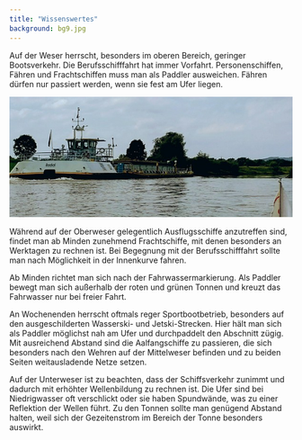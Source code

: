 ```yaml
---
title: "Wissenswertes"
background: bg9.jpg
---
```

Auf der Weser herrscht, besonders im oberen Bereich, geringer Bootsverkehr. Die Berufsschifffahrt hat immer Vorfahrt. Personenschiffen, Fähren und Frachtschiffen muss man als Paddler ausweichen. Fähren dürfen nur passiert werden, wenn sie fest am Ufer liegen.

![Frachtschiff](/assets/images/frachtschiff_klein.jpg
 "Frachtschiff")

Während auf der Oberweser gelegentlich Ausflugsschiffe anzutreffen sind, findet man ab Minden zunehmend Frachtschiffe, mit denen besonders an Werktagen zu rechnen ist. Bei Begegnung mit der Berufsschifffahrt sollte man nach Möglichkeit in der Innenkurve fahren.

Ab Minden richtet man sich nach der Fahrwassermarkierung. Als Paddler bewegt man sich außerhalb der roten und grünen Tonnen und kreuzt das Fahrwasser nur bei freier Fahrt.

An Wochenenden herrscht oftmals reger Sportbootbetrieb, besonders  auf den ausgeschilderten Wasserski- und Jetski-Strecken. Hier hält man sich als Paddler möglichst nah am Ufer und durchpaddelt den Abschnitt zügig. Mit ausreichend Abstand sind die Aalfangschiffe  zu passieren, die sich besonders nach den Wehren auf der Mittelweser befinden und zu beiden Seiten weitausladende Netze setzen.


Auf der Unterweser ist zu beachten, dass der Schiffsverkehr zunimmt und dadurch mit erhöhter Wellenbildung zu rechnen ist. Die Ufer sind bei Niedrigwasser oft verschlickt oder sie haben Spundwände, was zu einer Reflektion der Wellen führt. Zu den Tonnen sollte man genügend Abstand halten, weil sich der Gezeitenstrom im Bereich der Tonne besonders auswirkt.

